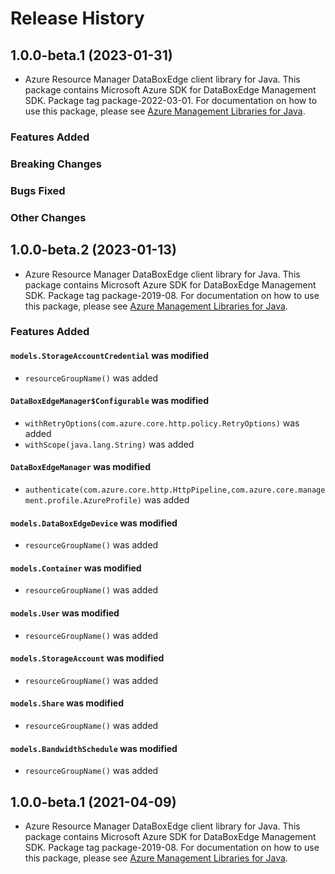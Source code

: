 # Release History

## 1.0.0-beta.1 (2023-01-31)

- Azure Resource Manager DataBoxEdge client library for Java. This package contains Microsoft Azure SDK for DataBoxEdge Management SDK.  Package tag package-2022-03-01. For documentation on how to use this package, please see [Azure Management Libraries for Java](https://aka.ms/azsdk/java/mgmt).

### Features Added

### Breaking Changes

### Bugs Fixed

### Other Changes

## 1.0.0-beta.2 (2023-01-13)

- Azure Resource Manager DataBoxEdge client library for Java. This package contains Microsoft Azure SDK for DataBoxEdge Management SDK.  Package tag package-2019-08. For documentation on how to use this package, please see [Azure Management Libraries for Java](https://aka.ms/azsdk/java/mgmt).

### Features Added

#### `models.StorageAccountCredential` was modified

* `resourceGroupName()` was added

#### `DataBoxEdgeManager$Configurable` was modified

* `withRetryOptions(com.azure.core.http.policy.RetryOptions)` was added
* `withScope(java.lang.String)` was added

#### `DataBoxEdgeManager` was modified

* `authenticate(com.azure.core.http.HttpPipeline,com.azure.core.management.profile.AzureProfile)` was added

#### `models.DataBoxEdgeDevice` was modified

* `resourceGroupName()` was added

#### `models.Container` was modified

* `resourceGroupName()` was added

#### `models.User` was modified

* `resourceGroupName()` was added

#### `models.StorageAccount` was modified

* `resourceGroupName()` was added

#### `models.Share` was modified

* `resourceGroupName()` was added

#### `models.BandwidthSchedule` was modified

* `resourceGroupName()` was added

## 1.0.0-beta.1 (2021-04-09)

- Azure Resource Manager DataBoxEdge client library for Java. This package contains Microsoft Azure SDK for DataBoxEdge Management SDK.  Package tag package-2019-08. For documentation on how to use this package, please see [Azure Management Libraries for Java](https://aka.ms/azsdk/java/mgmt).
